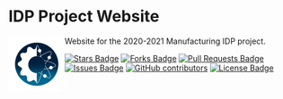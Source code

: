 # IDP Project Website
 Website for the 2020-2021 Manufacturing IDP project.
<img align="left" width="100" height="100" src="/assets/img/android-chrome-192x192.png" alt="IDP Project Website Logo">
<div align="left">
  <a href="https://github.com/Kaweees/IDP-Project-Website/stargazers"><img src="https://img.shields.io/github/stars/687vex/VEX-687-Website"  alt="Stars Badge"/></a>
  <a href="https://github.com/Kaweees/IDP-Project-Website/members"><img src="https://img.shields.io/github/forks/687vex/VEX-687-Website"   alt="Forks Badge"/></a>
  <a href="https://github.com/elangosundar/Kaweees/IDP-Project-Website/pulls"><img src="https://img.shields.io/github/issues-pr/Kaweees/IDP-Project-Website" alt="Pull Requests Badge"/></a>
  <a href="https://github.com/elangosundar/Kaweees/IDP-Project-Website"><img src="https://img.shields.io/github/issues/687vex/VEX-687-Website"   alt="Issues Badge"/></a>
  <a href="https://github.com/Kaweees/IDP-Project-Website"><img alt="GitHub contributors" src="https://img.shields.io/github/contributors/Kaweees/IDP-Project-Website?color=2b9348"></a>
  <a href="https://github.com/Kaweees/IDP-Project-Website/blob/master/LICENSE"><img src="https://img.shields.io/github/license/Kaweees/IDP-Project-Website?color=2b9348" alt="License Badge"/></a>
</div>
